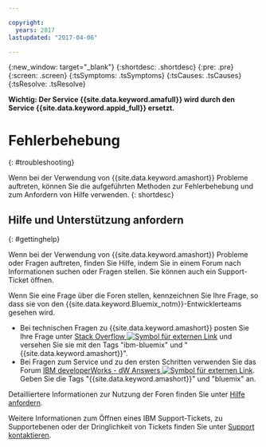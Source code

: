 ```yaml
---

copyright:
  years: 2017
lastupdated: "2017-04-06"

---
```

{:new_window: target="_blank"}
{:shortdesc: .shortdesc}
{:pre: .pre}
{:screen: .screen}
{:tsSymptoms: .tsSymptoms}
{:tsCauses: .tsCauses}
{:tsResolve: .tsResolve}

**Wichtig: Der Service {{site.data.keyword.amafull}} wird durch den Service {{site.data.keyword.appid_full}} ersetzt.**

# Fehlerbehebung
{: #troubleshooting}

Wenn bei der Verwendung von {{site.data.keyword.amashort}} Probleme auftreten, können Sie die aufgeführten Methoden zur Fehlerbehebung und zum Anfordern von Hilfe verwenden.
{: shortdesc}


## Hilfe und Unterstützung anfordern
{: #gettinghelp}

Wenn bei der Verwendung von {{site.data.keyword.amashort}} Probleme oder Fragen auftreten, finden Sie Hilfe, indem Sie in einem Forum nach Informationen suchen oder Fragen stellen. Sie können auch ein Support-Ticket öffnen.

Wenn Sie eine Frage über die Foren stellen, kennzeichnen Sie Ihre Frage, so dass sie von den {{site.data.keyword.Bluemix_notm}}-Entwicklerteams gesehen wird.

* Bei technischen Fragen zu {{site.data.keyword.amashort}} posten Sie Ihre Frage unter <a href="http://stackoverflow.com/search?q=mobileclientaccess+ibm-bluemix" target="_blank">Stack Overflow <img src="../../icons/launch-glyph.svg" alt="Symbol für externen Link"></a> und versehen Sie sie mit den Tags "ibm-bluemix" und "{{site.data.keyword.amashort}}".
* Bei Fragen zum Service und zu den ersten Schritten verwenden Sie das Forum <a href="https://developer.ibm.com/answers/search.html?f=&type=question&redirect=search%2Fsearch&sort=relevance&q=mobile+client+access%20%2B[bluemix]" target="_blank">IBM developerWorks - dW Answers <img src="../../icons/launch-glyph.svg" alt="Symbol für externen Link"></a>. Geben Sie die Tags "{{site.data.keyword.amashort}}" und "bluemix" an.

Detailliertere Informationen zur Nutzung der Foren finden Sie unter [Hilfe anfordern](/docs/support/index.html#getting-help).

Weitere Informationen zum Öffnen eines IBM Support-Tickets, zu Supportebenen oder der Dringlichkeit von Tickets finden Sie unter [Support kontaktieren](/docs/support/index.html#contacting-support).
